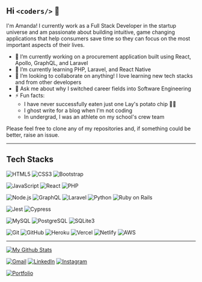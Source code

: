 ## Hi `<coders/>` 👋
I'm Amanda! I currently work as a Full Stack Developer in the startup universe and am passionate about building intuitive, game changing applications that help consumers save time so they can focus on the most important aspects of their lives. 

- 🔭 I’m currently working on a procurement application built using React, Apollo, GraphQL, and Laravel
- 🌱 I’m currently learning PHP, Laravel, and React Native
- 👯 I’m looking to collaborate on anything! I love learning new tech stacks and from other developers
- 💬 Ask me about why I switched career fields into Software Engineering
- ⚡ Fun facts: 
  - I have never successfully eaten just one Lay's potato chip 🤷‍♀️
  - I ghost write for a blog when I'm not coding
  - In undergrad, I was an athlete on my school's crew team

Please feel free to clone any of my repositories and, if something could be better, raise an issue.

---
## Tech Stacks

![HTML5](https://img.shields.io/badge/-HTML5-black?style=flat-square&logo=html5)
![CSS3](https://img.shields.io/badge/-CSS3-black?style=flat-square&logo=css3)
![Bootstrap](https://img.shields.io/badge/-Bootstrap-black?style=flat-square&logo=bootstrap)

![JavaScript](https://img.shields.io/badge/-JavaScript-black?style=flat-square&logo=javascript)
![React](https://img.shields.io/badge/-React-black?style=flat-square&logo=react)
![PHP](https://img.shields.io/badge/-PHP-black?style=flat-square&logo=php)

![Node.js](https://img.shields.io/badge/-Node.js-black?style=flat-square&logo=Node.js)
![GraphQL](https://img.shields.io/badge/-GraphQL-black?style=flat-square&logo=graphql)
![Laravel](https://img.shields.io/badge/-Laravel-black?style=flat-square&logo=laravel)
![Python](https://img.shields.io/badge/-Python-black?style=flat-square&logo=python)
![Ruby on Rails](https://img.shields.io/badge/-Ruby%20on%20Rails-black?style=flat-square&logo=ruby)

![Jest](https://img.shields.io/badge/-Jest-black?style=flat-square&logo=jest)
![Cypress](https://img.shields.io/badge/-Cypress-black?style=flat-square&logo=cypress)

![MySQL](https://img.shields.io/badge/-MySQL-black?style=flat-square&logo=mysql)
![PostgreSQL](https://img.shields.io/badge/-PostgreSQL-black?style=flat-square&logo=postgresql)
![SQLite3](https://img.shields.io/badge/-SQLite3-black?style=flat-square&logo=sqlite)

![Git](https://img.shields.io/badge/-Git-black?style=flat-square&logo=git)
![GitHub](https://img.shields.io/badge/-GitHub-black?style=flat-square&logo=github)
![Heroku](https://img.shields.io/badge/-Heroku-black?style=flat-square&logo=heroku)
![Vercel](https://img.shields.io/badge/-Vercel-black?style=flat-square&logo=vercel)
![Netlify](https://img.shields.io/badge/-Netlify-black?style=flat-square&logo=netlify)
![AWS](https://img.shields.io/badge/-AWS-black?style=flat-square&logo=amazon)

---

[![My Github Stats](https://github-readme-stats.vercel.app/api?username=anhogan&show_icons=true&title_color=fff&icon_color=79ff97&text_color=9f9f9f&bg_color=151515)](https://github.com/anhogan)

[![Gmail](https://img.shields.io/badge/-Gmail-black?style=flat-square&logo=Gmail&link=mailto:ahogan.dev@gmail.com)](mailto:ahogan.dev@gmail.com)
[![LinkedIn](https://img.shields.io/badge/-LinkedIn-black?style=flat-square&logo=linkedin&link=https://www.linkedin.com/in/anhogan/)](https://www.linkedin.com/in/anhogan/)
[![Instagram](https://img.shields.io/badge/-Instagram-black?style=flat-square&logo=instagram&link=https://www.instagram.com/_amanda_hogan/)](https://www.instagram.com/_amanda_hogan/)

[![Portfolio](https://img.shields.io/badge/-Portfolio-black?style=flat-square&logo=portfolio&link=http://www.amandanhogan.com/)](http://www.amandanhogan.com/)